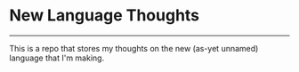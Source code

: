 # New Language Thoughts
----

This is a repo that stores my thoughts on the new (as-yet unnamed) language that I'm making.
